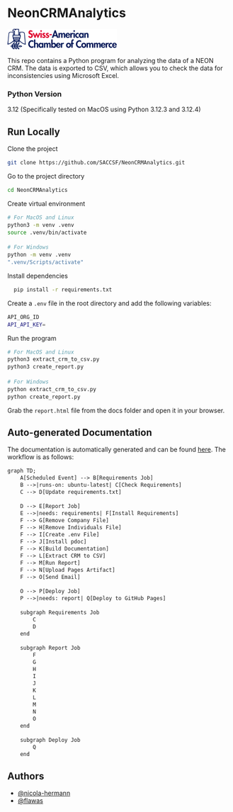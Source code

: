 
# NeonCRMAnalytics
![Swiss American Chamber of Commerce Logo](logo-amcham.png)

This repo contains a Python program for analyzing the data of a NEON CRM. The data is exported to CSV, which allows you to check the data for inconsistencies using Microsoft Excel.

### Python Version
3.12 (Specifically tested on MacOS using Python 3.12.3 and 3.12.4)

## Run Locally

Clone the project

```bash
git clone https://github.com/SACCSF/NeonCRMAnalytics.git
```

Go to the project directory

```bash
cd NeonCRMAnalytics
```
Create virtual environment
```bash
# For MacOS and Linux
python3 -m venv .venv
source .venv/bin/activate

# For Windows
python -m venv .venv
".venv/Scripts/activate"
```

Install dependencies

```bash
  pip install -r requirements.txt
```

Create a `.env` file in the root directory and add the following variables:

```bash
API_ORG_ID
API_API_KEY=
```

Run the program

```bash
# For MacOS and Linux
python3 extract_crm_to_csv.py 
python3 create_report.py

# For Windows
python extract_crm_to_csv.py 
python create_report.py
```

Grab the `report.html` file from the docs folder and open it in your browser.

## Auto-generated Documentation
The documentation is automatically generated and can be found [here](https://saccsf.github.io/NeonCRMAnalytics/). The workflow is as follows:

```mermaid
graph TD;
    A[Scheduled Event] --> B[Requirements Job]
    B -->|runs-on: ubuntu-latest| C[Check Requirements]
    C --> D[Update requirements.txt]

    D --> E[Report Job]
    E -->|needs: requirements| F[Install Requirements]
    F --> G[Remove Company File]
    F --> H[Remove Individuals File]
    F --> I[Create .env File]
    F --> J[Install pdoc]
    F --> K[Build Documentation]
    F --> L[Extract CRM to CSV]
    F --> M[Run Report]
    F --> N[Upload Pages Artifact]
    F --> O[Send Email]

    O --> P[Deploy Job]
    P -->|needs: report| Q[Deploy to GitHub Pages]

    subgraph Requirements Job
        C
        D
    end

    subgraph Report Job
        F
        G
        H
        I
        J
        K
        L
        M
        N
        O
    end

    subgraph Deploy Job
        Q
    end
```

## Authors

- [@nicola-hermann](https://github.com/nicola-hermann)
- [@flawas](https://github.com/flawas)

